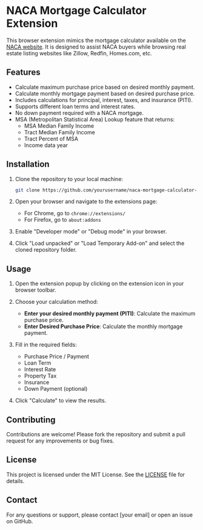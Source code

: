 # NACA Mortgage Calculator Extension

This browser extension mimics the mortgage calculator available on the [NACA website](https://www.naca.com/mortgage-calculator/). It is designed to assist NACA buyers while browsing real estate listing websites like Zillow, Redfin, Homes.com, etc.

## Features

- Calculate maximum purchase price based on desired monthly payment.
- Calculate monthly mortgage payment based on desired purchase price.
- Includes calculations for principal, interest, taxes, and insurance (PITI).
- Supports different loan terms and interest rates.
- No down payment required with a NACA mortgage.
- MSA (Metropolitan Statistical Area) Lookup feature that returns:
  - MSA Median Family Income
  - Tract Median Family Income
  - Tract Percent of MSA
  - Income data year

## Installation

1. Clone the repository to your local machine:
   ```bash
   git clone https://github.com/yourusername/naca-mortgage-calculator-extension.git
   ```

2. Open your browser and navigate to the extensions page:
   - For Chrome, go to `chrome://extensions/`
   - For Firefox, go to `about:addons`

3. Enable "Developer mode" or "Debug mode" in your browser.

4. Click "Load unpacked" or "Load Temporary Add-on" and select the cloned repository folder.

## Usage

1. Open the extension popup by clicking on the extension icon in your browser toolbar.

2. Choose your calculation method:
   - **Enter your desired monthly payment (PITI)**: Calculate the maximum purchase price.
   - **Enter Desired Purchase Price**: Calculate the monthly mortgage payment.

3. Fill in the required fields:
   - Purchase Price / Payment
   - Loan Term
   - Interest Rate
   - Property Tax
   - Insurance
   - Down Payment (optional)

4. Click "Calculate" to view the results.

## Contributing

Contributions are welcome! Please fork the repository and submit a pull request for any improvements or bug fixes.

## License

This project is licensed under the MIT License. See the [LICENSE](LICENSE) file for details.

## Contact

For any questions or support, please contact [your email] or open an issue on GitHub.